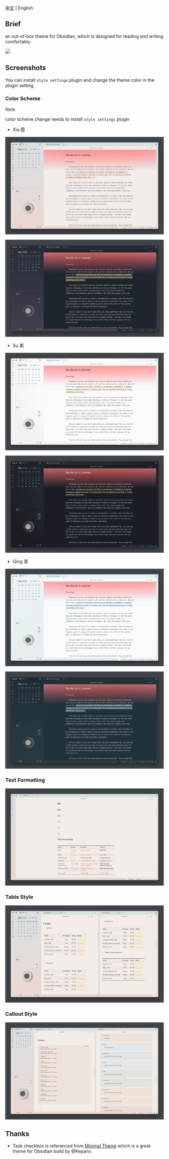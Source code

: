 [中文](README_zh.md) | English
## Brief

an out-of-box theme for Obsidian, which is designed for reading and writing comfortably.

<img src="screenshot-original.png" />

## Screenshots

You can install `style settings` plugin and change the theme color in the plugin setting.

### Color Scheme

> [!NOTE]
> color scheme change needs to install `style settings` plugin

- Xia 霞

![xia light](assets/xia-light.png)

![xia dark](assets/xia-dark.png)

- Su 素

![su light](assets/su-light.png)

![su dark](assets/su-dark.png)

- Qing 青

![qing light](assets/qing-light.png)

![qing dark](assets/qing-dark.png)

### Text Formatting

![text formatting](assets/text-formatting.png)

### Table Style

![table style](assets/table-style.png)

### Callout Style

![callout style](assets/callout-style.png)

## Thanks

- Task checkbox is referenced from [Minimal Theme](https://github.com/kepano/obsidian-minimal) which is a great theme for Obsidian build by @Kepano

